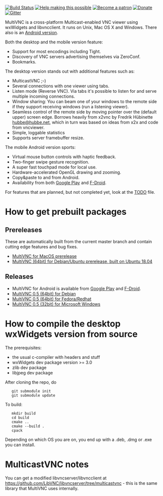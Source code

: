 [![Build Status](https://travis-ci.org/bk138/multivnc.svg?branch=master)](https://travis-ci.org/bk138/multivnc)
[![Help making this possible](https://img.shields.io/badge/liberapay-donate-yellow.png)](https://liberapay.com/bk138/donate)
[![Become a patron](https://img.shields.io/badge/patreon-donate-yellow.svg)](https://www.patreon.com/bk138)
[![Donate](https://img.shields.io/badge/paypal-donate-yellow.png)](https://www.paypal.com/donate/?hosted_button_id=HKRTWKNKBKPKN)
[![Gitter](https://badges.gitter.im/multivnc/community.svg)](https://gitter.im/multivnc/community?utm_source=badge&utm_medium=badge&utm_campaign=pr-badge)

MultiVNC is a cross-platform Multicast-enabled VNC viewer using
wxWidgets and libvncclient. It runs on Unix, Mac OS X and Windows.
There also is an [Android version](/android/).

Both the desktop and the mobile version feature:

* Support for most encodings including Tight.
* Discovery of VNC servers advertising themselves via ZeroConf. 
* Bookmarks.

The desktop version stands out with additional features such as:

* MulticastVNC ;-) 
* Several connections with one viewer using tabs.
* Listen mode (Reverse VNC). Via tabs it's possible to listen 
  for and serve multiple incoming connections.
* Window sharing: You can beam one of your windows to the remote
  side if they support receiving windows (run a listening viewer).
* Seamless control of the remote side by moving pointer over the
  (default upper) screen edge. Borrows heavily from x2vnc by
  Fredrik Hübinette <hubbe@hubbe.net>, which in turn was based on
  ideas from x2x and code from vncviewer.
* Simple, loggable statistics 
* Supports server framebuffer resize.

The mobile Android version sports:

* Virtual mouse button controls with haptic feedback.
* Two-finger swipe gesture recognition.
* A super fast touchpad mode for local use.
* Hardware-accelerated OpenGL drawing and zooming.
* Copy&paste to and from Android.
* Availability from both [Google Play](https://play.google.com/store/apps/details?id=com.coboltforge.dontmind.multivnc)
  and [F-Droid](https://f-droid.org/packages/com.coboltforge.dontmind.multivnc/).

For features that are planned, but not completed yet, look at the
[TODO](TODO.md) file.


# How to get prebuilt packages

## Prereleases

These are automatically built from the current master branch and contain cutting edge features and bug fixes.

  * [MultiVNC for MacOS prerelease](http://multivnc-mac.surge.sh/MultiVNC-prerelease.dmg)
  * [MultiVNC (64bit) for Debian/Ubuntu prerelease, built on Ubuntu 18.04](http://multivnc-linux.surge.sh/multivnc-prerelease.deb)

## Releases

  * MultiVNC for Android is available from [Google Play](https://play.google.com/store/apps/details?id=com.coboltforge.dontmind.multivnc)
    and [F-Droid](https://f-droid.org/packages/com.coboltforge.dontmind.multivnc/).
  * [MultiVNC 0.5 (64bit) for Debian](https://sourceforge.net/projects/multivnc/files/0.5/multivnc_0.5-1_amd64.deb/download)
  * [MultiVNC 0.5 (64bit) for Fedora/Redhat](https://sourceforge.net/projects/multivnc/files/0.5/multivnc-0.5-2.x86_64.rpm/download)
  * [MultiVNC 0.5 (32bit) for Microsoft Windows](https://sourceforge.net/projects/multivnc/files/0.5/multivnc_0.5-win32-setup.exe/download)


# How to compile the desktop wxWidgets version from source

The prerequisites:

* the usual c-compiler with headers and stuff
* wxWidgets dev package version >= 3.0
* zlib dev package 
* libjpeg dev package 

After cloning the repo, do

```
   git submodule init
   git submodule update
```

To build:

```
   mkdir build
   cd build
   cmake ..
   cmake --build .
   cpack
```

Depending on which OS you are on, you end up with a .deb, .dmg or .exe you can install.

# MulticastVNC notes

You can get a modified libvncserver/libvncclient at
https://github.com/LibVNC/libvncserver/tree/multicastvnc -
this is the same library that MultiVNC uses internally.
